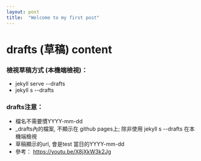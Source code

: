 ```yaml
---
layout: post
title:  "Welcome to my first post"
---
```


# drafts (草稿) content 

### 檢視草稿方式 (本機端檢視)：
- jekyll serve \--drafts 
- jekyll s \--drafts

### drafts注意：
- 檔名不需要慣YYYY-mm-dd
- _drafts內的檔案, 不顯示在 github pages上; 除非使用 jekyll s \--drafts 在本機端檢視
- 草稿顯示的url, 會是test 當日的YYYY-mm-dd
- 參考： <https://youtu.be/X8jXkW3k2Jg>